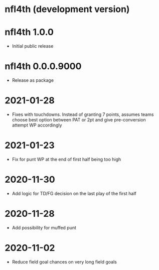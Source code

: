 # nfl4th (development version)

# nfl4th 1.0.0

* Initial public release

# nfl4th 0.0.0.9000

* Release as package

# 2021-01-28

* Fixes with touchdowns. Instead of granting 7 points, assumes teams choose best option
between PAT or 2pt and give pre-conversion attempt WP accordingly

# 2021-01-23

* Fix for punt WP at the end of first half being too high

# 2020-11-30

* Add logic for TD/FG decision on the last play of the first half

# 2020-11-28 

* Add possibility for muffed punt

# 2020-11-02

* Reduce field goal chances on very long field goals
